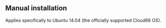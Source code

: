 


## Manual installation

Applies specifically to Ubuntu 14.04 (the officially supported Cloud66 OS).


